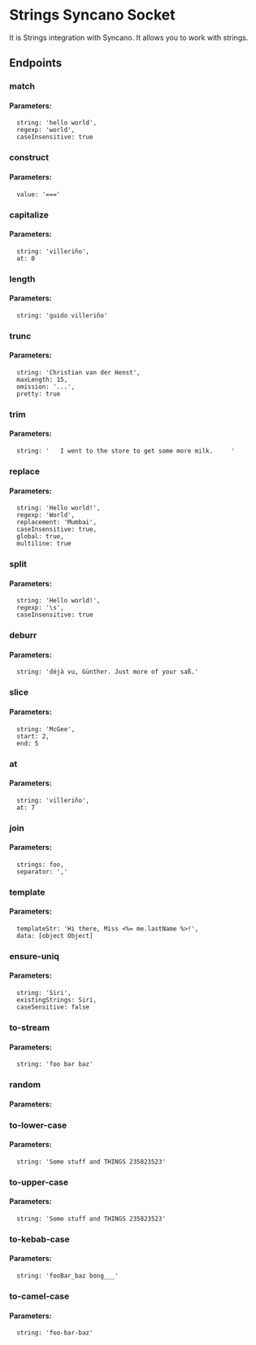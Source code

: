 # Strings Syncano Socket

It is Strings integration with Syncano. It allows you to work with strings.

## Endpoints

### match

#### Parameters:

      string: 'hello world',
      regexp: 'world',
      caseInsensitive: true


### construct

#### Parameters:

      value: '==='


### capitalize

#### Parameters:

      string: 'villeriño',
      at: 0


### length

#### Parameters:

      string: 'guido villeriño'


### trunc

#### Parameters:

      string: 'Christian van der Henst',
      maxLength: 15,
      omission: '...',
      pretty: true


### trim

#### Parameters:

      string: '   I went to the store to get some more milk.     '


### replace

#### Parameters:

      string: 'Hello world!',
      regexp: 'World',
      replacement: 'Mumbai',
      caseInsensitive: true,
      global: true,
      multiline: true


### split

#### Parameters:

      string: 'Hello world!',
      regexp: '\s',
      caseInsensitive: true


### deburr

#### Parameters:

      string: 'déjà vu, Günther. Just more of your saß.'


### slice

#### Parameters:

      string: 'McGee',
      start: 2,
      end: 5


### at

#### Parameters:

      string: 'villeriño',
      at: 7


### join

#### Parameters:

      strings: foo,
      separator: ','


### template

#### Parameters:

      templateStr: 'Hi there, Miss <%= me.lastName %>!',
      data: [object Object]


### ensure-uniq

#### Parameters:

      string: 'Siri',
      existingStrings: Siri,
      caseSensitive: false


### to-stream

#### Parameters:

      string: 'foo bar baz'


### random

#### Parameters:



### to-lower-case

#### Parameters:

      string: 'Some stuff and THINGS 235823523'


### to-upper-case

#### Parameters:

      string: 'Some stuff and THINGS 235823523'


### to-kebab-case

#### Parameters:

      string: 'fooBar_baz bong___'


### to-camel-case

#### Parameters:

      string: 'foo-bar-baz'

